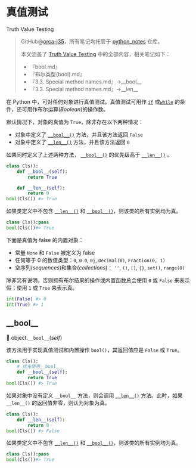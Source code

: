 

# 真值测试

Truth Value Testing

> GitHub@[orca-j35](https://github.com/orca-j35)，所有笔记均托管于 [python_notes](https://github.com/orca-j35/python_notes) 仓库。
>
> 本文涵盖了 [Truth Value Testing](https://docs.python.org/3.7/library/stdtypes.html#truth-value-testing) 中的全部内容，相关笔记如下：
>
> - 『bool.md』
> - 『布尔类型(bool).md』
> - 『3.3. Special method names.md』->\_\_bool\_\_
> - 『3.3. Special method names.md』->\_\_len\_\_

在 Python 中，可对任何对象进行真值测试。真值测试可用作 [`if`](https://docs.python.org/3.7/reference/compound_stmts.html#if) 或[`while`](https://docs.python.org/3.7/reference/compound_stmts.html#while) 的条件，还可用作布尔运算(*Boolean*)的操作数。

默认情况下，对象的真值为 `True`，除非存在以下两种情况：

- 对象中定义了 [`__bool__()`](https://docs.python.org/3.7/reference/datamodel.html#object.__bool__) 方法，并且该方法返回 `False` 
- 对象中定义了 [`__len__()`](https://docs.python.org/3.7/reference/datamodel.html#object.__len__) 方法，并且该方法返回 `0` 

如果同时定义了上述两种方法， [`__bool__()`](https://docs.python.org/3.7/reference/datamodel.html#object.__bool__) 的优先级高于 [`__len__()`](https://docs.python.org/3.7/reference/datamodel.html#object.__len__) 。

```python
class Cls():
    def __bool__(self):
        return True

    def __len__(self):
        return 0
bool(Cls()) #> True
```

如果类定义中不包含 [`__len__()`](https://docs.python.org/3.7/reference/datamodel.html#object.__len__) 和 [`__bool__()`](https://docs.python.org/3.7/reference/datamodel.html#object.__bool__)，则该类的所有实例均为真。

```python
class Cls():pass
bool(Cls())#> True
```

下面是真值为 false 的内置对象：

- 常量 `None` 和 `False` 被定义为 false
- 任何等于 0 的数值类型：`0`, `0.0`, `0j`, `Decimal(0)`, `Fraction(0, 1)`
- 空序列(*sequences*)和集合(*collections*)： `''`, `()`, `[]`, `{}`, `set()`, `range(0)`

除非另有说明，否则拥有布尔结果的操作或内置函数总会使用 `0` 或 `False` 来表示 假；使用 `1` 或 `True` 来表示真。

```python
int(False) #> 0
int(True) #> 1
```

## \_\_bool\_\_

🔨 object.`__bool__`(*self*)

该方法用于实现真值测试和内置操作 `bool()`，其返回值应是 `False` 或 `True`。

```python
class Cls():
    # 优先使用__bool___
    def __bool__(self):
        return True
bool(Cls()) #> True
```

如果对象中没有定义 `__bool__` 方法，则会调用 [`__len__()`](https://docs.python.org/3.7/reference/datamodel.html#object.__len__) 方法。此时，如果 `__len__()` 的返回值非零，则认为对象为真。

```python
class Cls():
    def __len__(self):
        return 0
bool(Cls()) #> False
```

如果类定义中不包含 [`__len__()`](https://docs.python.org/3.7/reference/datamodel.html#object.__len__) 和 [`__bool__()`](https://docs.python.org/3.7/reference/datamodel.html#object.__bool__)，则该类的所有实例均为真。

```python
class Cls():pass
bool(Cls())#> True
```